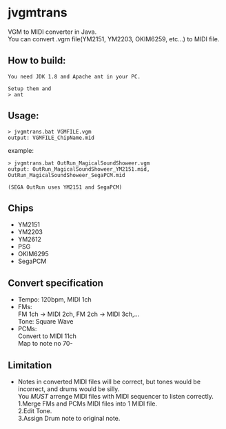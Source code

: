 # jvgmtrans
VGM to MIDI converter in Java.  
You can convert .vgm file(YM2151, YM2203, OKIM6259, etc...) to MIDI file.

## How to build:
    You need JDK 1.8 and Apache ant in your PC.

	Setup them and
    > ant

## Usage:
    > jvgmtrans.bat VGMFILE.vgm  
    output: VGMFILE_ChipName.mid

example:

    > jvgmtrans.bat OutRun_MagicalSoundShoweer.vgm
    output: OutRun_MagicalSoundShoweer_YM2151.mid, OutRun_MagicalSoundShoweer_SegaPCM.mid

    (SEGA OutRun uses YM2151 and SegaPCM)


## Chips
* YM2151
* YM2203
* YM2612
* PSG
* OKIM6295
* SegaPCM

## Convert specification
* Tempo: 120bpm, MIDI 1ch
* FMs:  
FM 1ch -&gt; MIDI 2ch, FM 2ch -&gt; MIDI 3ch,...  
Tone: Square Wave  
* PCMs:  
Convert to MIDI 11ch  
Map to note no 70-

## Limitation
* Notes in converted MIDI files will be correct, but tones would be incorrect, and drums would be silly.  
You *MUST* arrenge MIDI files with MIDI sequencer to listen correctly.  
1.Merge FMs and PCMs MIDI files into 1 MIDI file.  
2.Edit Tone.  
3.Assign Drum note to original note.  

